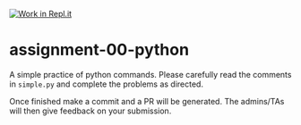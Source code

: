 [![Work in Repl.it](https://classroom.github.com/assets/work-in-replit-14baed9a392b3a25080506f3b7b6d57f295ec2978f6f33ec97e36a161684cbe9.svg)](https://classroom.github.com/online_ide?assignment_repo_id=5298310&assignment_repo_type=AssignmentRepo)
# assignment-00-python
A simple practice of python commands.
Please carefully read the comments in `simple.py` and complete the problems as directed.

Once finished make a commit and a PR will be generated. The admins/TAs will then give feedback on your submission.
